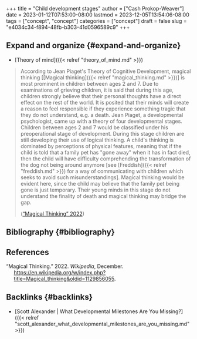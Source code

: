 +++
title = "Child development stages"
author = ["Cash Prokop-Weaver"]
date = 2023-01-12T07:53:00-08:00
lastmod = 2023-12-05T13:54:06-08:00
tags = ["concept", "concept"]
categories = ["concept"]
draft = false
slug = "e4034c34-f894-48fb-b303-41d0596589c9"
+++

## Expand and organize {#expand-and-organize}

-   [Theory of mind]({{< relref "theory_of_mind.md" >}})

> According to Jean Piaget's Theory of Cognitive Development, magical thinking [[Magical thinking]({{< relref "magical_thinking.md" >}})] is most prominent in children between ages 2 and 7. Due to examinations of grieving children, it is said that during this age, children strongly believe that their personal thoughts have a direct effect on the rest of the world. It is posited that their minds will create a reason to feel responsible if they experience something tragic that they do not understand, e.g. a death. Jean Piaget, a developmental psychologist, came up with a theory of four developmental stages. Children between ages 2 and 7 would be classified under his preoperational stage of development. During this stage children are still developing their use of logical thinking. A child's thinking is dominated by perceptions of physical features, meaning that if the child is told that a family pet has "gone away" when it has in fact died, then the child will have difficulty comprehending the transformation of the dog not being around anymore [see [Freddish]({{< relref "freddish.md" >}}) for a way of communicating with children which seeks to avoid such misunderstandings]. Magical thinking would be evident here, since the child may believe that the family pet being gone is just temporary. Their young minds in this stage do not understand the finality of death and magical thinking may bridge the gap.
>
> (<a href="#citeproc_bib_item_1">“Magical Thinking” 2022</a>)


## Bibliography {#bibliography}

## References

<style>.csl-entry{text-indent: -1.5em; margin-left: 1.5em;}</style><div class="csl-bib-body">
  <div class="csl-entry"><a id="citeproc_bib_item_1"></a>“Magical Thinking.” 2022. <i>Wikipedia</i>, December. <a href="https://en.wikipedia.org/w/index.php?title=Magical_thinking&oldid=1129856055">https://en.wikipedia.org/w/index.php?title=Magical_thinking&#38;oldid=1129856055</a>.</div>
</div>


## Backlinks {#backlinks}

-   [Scott Alexander | What Developmental Milestones Are You Missing?]({{< relref "scott_alexander_what_developmental_milestones_are_you_missing.md" >}})
